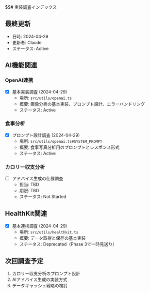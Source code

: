 $$# 実装調査インデックス

## 最終更新
- 日時: 2024-04-29
- 更新者: Claude
- ステータス: Active

## AI機能関連

### OpenAI連携
- [x] 基本実装調査 (2024-04-29)
  - 場所: `src/utils/openai.ts`
  - 概要: 画像分析の基本実装、プロンプト設計、エラーハンドリング
  - ステータス: Active

### 食事分析
- [x] プロンプト設計調査 (2024-04-29)
  - 場所: `src/utils/openai.ts#SYSTEM_PROMPT`
  - 概要: 食事写真分析用のプロンプトとレスポンス形式
  - ステータス: Active

### カロリー収支分析
- [ ] アドバイス生成の仕様調査
  - 担当: TBD
  - 期限: TBD
  - ステータス: Not Started

## HealthKit関連
- [x] 基本連携調査 (2024-04-29)
  - 場所: `src/utils/healthkit.ts`
  - 概要: データ取得と保存の基本実装
  - ステータス: Deprecated（Phase 3で一時見送り）

## 次回調査予定
1. カロリー収支分析のプロンプト設計
2. AIアドバイス生成の実装方式
3. データキャッシュ戦略の検討 